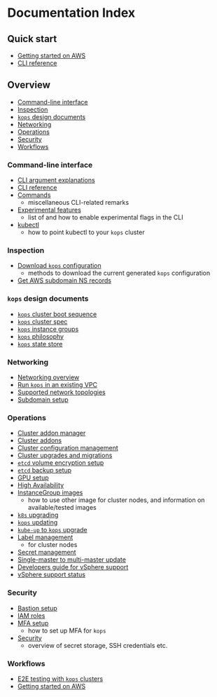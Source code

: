 Documentation Index
===================

Quick start
-----------
* [Getting started on AWS](aws.md)
* [CLI reference](cli/kops.md)


Overview
--------

* [Command-line interface](#commandline-interface)
* [Inspection](#inspection)
* [`kops` design documents](#kops-design-documents)
* [Networking](#networking)
* [Operations](#operations)
* [Security](#security)
* [Workflows](#workflows)



### Command-line interface ###

* [CLI argument explanations](arguments.md)
* [CLI reference](cli/kops.md)
* [Commands](commands.md)
    * miscellaneous CLI-related remarks
* [Experimental features](experimental.md)
    * list of and how to enable experimental flags in the CLI
* [kubectl](kubectl.md)
    * how to point kubectl to your `kops` cluster


### Inspection ###

* [Download `kops` configuration](download_config.md)
    * methods to download the current generated `kops` configuration
* [Get AWS subdomain NS records](ns.md)


### `kops` design documents ###

* [`kops` cluster boot sequence](boot-sequence.md)
* [`kops` cluster spec](cluster_spec.md)
* [`kops` instance groups](instance_groups.md)
* [`kops` philosophy](philosophy.md)
* [`kops` state store](state.md)


### Networking ###

* [Networking overview](networking.md)
* [Run `kops` in an existing VPC](run_in_existing_vpc.md)
* [Supported network topologies](topology.md)
* [Subdomain setup](creating_subdomain.md)


### Operations ###

* [Cluster addon manager](addon_manager.md)
* [Cluster addons](addons.md)
* [Cluster configuration management](changing_configuration.md)
* [Cluster upgrades and migrations](cluster_upgrades_and_migrations.md)
* [`etcd` volume encryption setup](etcd_volume_encryption.md)
* [`etcd` backup setup](etcd_backup.md)
* [GPU setup](gpu.md)
* [High Availability](high_availability.md)
* [InstanceGroup images](images.md)
    * how to use other image for cluster nodes, and information on available/tested images
* [`k8s` upgrading](upgrade.md)
* [`kops` updating](update_kops.md)
* [`kube-up` to `kops` upgrade](upgrade_from_kubeup.md)
* [Label management](labels.md)
    * for cluster nodes
* [Secret management](secrets.md)
* [Single-master to multi-master update](single-to-multi-master.md)
* [Developers guide for vSphere support](vsphere-dev.md)
* [vSphere support status](vsphere-development-status.md)

### Security ###

* [Bastion setup](bastion.md)
* [IAM roles](iam_roles.md)
* [MFA setup](mfa.md)
    * how to set up MFA for `kops`
* [Security](security.md)
    * overview of secret storage, SSH credentials etc.


### Workflows ###

* [E2E testing with `kops` clusters](testing.md)
* [Getting started on AWS](aws.md)

